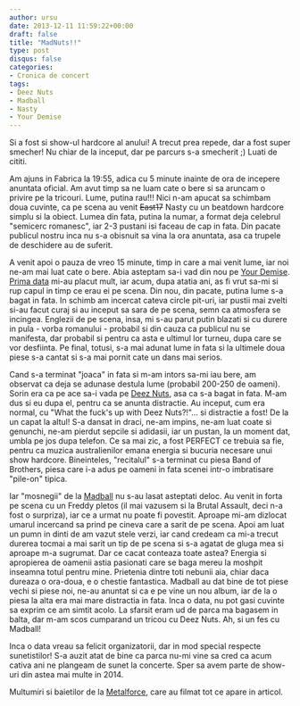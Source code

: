 ```yaml
---
author: ursu
date: 2013-12-11 11:59:22+00:00
draft: false
title: "MadNuts!!"
type: post
disqus: false
categories:
- Cronica de concert
tags:
- Deez Nuts
- Madball
- Nasty
- Your Demise
---
```

Si a fost si show-ul hardcore al anului! A trecut prea repede, dar a fost super smecher! Nu chiar de la inceput, dar pe parcurs s-a smecherit ;) Luati de cititi.

Am ajuns in Fabrica la 19:55, adica cu 5 minute inainte de ora de incepere anuntata oficial. Am avut timp sa ne luam cate o bere si sa aruncam o privire pe la tricouri. Lume, putina rau!!! Nici n-am apucat sa schimbam doua cuvinte, ca pe scena au venit <del>East17</del> Nasty cu un beatdown hardcore simplu si la obiect. Lumea din fata, putina la numar, a format deja celebrul "semicerc romanesc", iar 2-3 pustani isi faceau de cap in fata. Din pacate publicul nostru inca nu s-a obisnuit sa vina la ora anuntata, asa ca trupele de deschidere au de suferit.

A venit apoi o pauza de vreo 15 minute, timp in care a mai venit lume, iar noi ne-am mai luat cate o bere. Abia asteptam sa-i vad din nou pe [Your Demise](/tags/your-demise). [Prima data](/2009-10-10-raised-fist-john-dee-oslo/) mi-au placut mult, iar acum, dupa atatia ani, as fi vrut sa-mi si rup capul in timp ce erau ei pe scena. Din nou, din pacate, putina lume s-a bagat in fata. In schimb am incercat cateva circle pit-uri, iar pustii mai zvelti si-au facut curaj si au inceput sa sara de pe scena, semn ca atmosfera se incingea. Englezii de pe scena, insa, mi s-au parut putin blazati si cu durere in pula - vorba romanului - probabil si din cauza ca publicul nu se manifesta, dar probabil si pentru ca asta e ultimul lor turneu, dupa care se vor desfiinta. Pe final, totusi, s-a mai adunat lume in fata si la ultimele doua piese s-a cantat si s-a mai pornit cate un dans mai serios.

Cand s-a terminat "joaca" in fata si m-am intors sa-mi iau bere, am observat ca deja se adunase destula lume (probabil 200-250 de oameni). Sorin era ca pe ace sa-i vada pe [Deez Nuts](/tags/deez-nuts), asa ca s-a bagat in fata. M-am dus si eu dupa el, pentru ca se anunta distractie. Au inceput, cum era normal, cu "What the fuck's up with Deez Nuts?!"... si distractie a fost! De la un capat la altul! S-a dansat in draci, ne-am impins, ne-am luat coate si genunchi, ne-am pierdut sepcile si adidasii, iar un pustan, la un moment dat, umbla pe jos dupa telefon. Ce sa mai zic, a fost PERFECT ce trebuia sa fie, pentru ca muzica australienilor emana energia si bucuria necesare unui show hardcore. Bineinteles, "recitalul" s-a terminat cu piesa Band of Brothers, piesa care i-a adus pe oameni in fata scenei intr-o imbratisare "pile-on" tipica.

Iar "mosnegii" de la [Madball](/tags/madball) nu s-au lasat asteptati deloc. Au venit in forta pe scena cu un Freddy pletos (il mai vazusem si la Brutal Assault, deci n-a fost o surpriza), iar ce a urmat nu poate fi povestit. Aproape mi-am dizlocat umarul incercand sa prind pe cineva care a sarit de pe scena. Apoi am luat un pumn in dinti de am vazut stele verzi, iar cand credeam ca mi-a trecut durerea tocmai a mai sarit un tip de pe scena si s-a agatat de gluga mea si aproape m-a sugrumat. Dar ce cacat conteaza toate astea? Energia si apropierea de oamenii astia pasionati care se baga mereu la moshpit inseamna totul pentru mine. Prietenia dintre toti nebunii aia, chiar daca dureaza o ora-doua, e o chestie fantastica. Madball au dat bine de tot piese vechi si piese noi, ne-au anuntat si ca e pe vine un nou album, iar de la o piesa la alta era mai mare distractia in fata. Inca o data, nu pot gasi cuvinte sa exprim ce am simtit acolo. La sfarsit eram ud de parca ma bagasem in balta, dar m-am scos cumparand un tricou cu Deez Nuts. Ah, si un fes cu Madball!

Inca o data vreau sa felicit organizatorii, dar in mod special respecte sunetistilor! S-a auzit atat de bine ca parca nu-mi vine sa cred ca acum cativa ani ne plangeam de sunet la concerte. Sper sa avem parte de show-uri din astea mai multe in 2014.

Multumiri si baietilor de la [Metalforce](http://www.metalforce.ro), care au filmat tot ce apare in articol.
